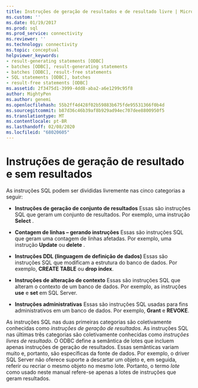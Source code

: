 ```yaml
---
title: Instruções de geração de resultados e de resultado livre | Microsoft Docs
ms.custom: ''
ms.date: 01/19/2017
ms.prod: sql
ms.prod_service: connectivity
ms.reviewer: ''
ms.technology: connectivity
ms.topic: conceptual
helpviewer_keywords:
- result-generating statements [ODBC]
- batches [ODBC], result-generating statements
- batches [ODBC], result-free statements
- SQL statements [ODBC], batches
- result-free statements [ODBC]
ms.assetid: 2f3475d1-3999-4dd8-aba2-a6e1299c95f8
author: MightyPen
ms.author: genemi
ms.openlocfilehash: 55b2ff4d428f02b59883b675fde95531366f0b4d
ms.sourcegitcommit: b87d36c46b39af8b929ad94ec707dee8800950f5
ms.translationtype: MT
ms.contentlocale: pt-BR
ms.lasthandoff: 02/08/2020
ms.locfileid: "68020605"
---
```

# <a name="result-generating-and-result-free-statements"></a>Instruções de geração de resultado e sem resultados
As instruções SQL podem ser divididas livremente nas cinco categorias a seguir:  
  
-   **Instruções de geração de conjunto de resultados** Essas são instruções SQL que geram um conjunto de resultados. Por exemplo, uma instrução **Select** .  
  
-   **Contagem de linhas – gerando instruções** Essas são instruções SQL que geram uma contagem de linhas afetadas. Por exemplo, uma instrução **Update** ou **delete** .  
  
-   **Instruções DDL (linguagem de definição de dados)** Essas são instruções SQL que modificam a estrutura do banco de dados. Por exemplo, **CREATE TABLE** ou **drop index**.  
  
-   **Instruções de alteração de contexto** Essas são instruções SQL que alteram o contexto de um banco de dados. Por exemplo, as instruções **use** e **set** em SQL Server.  
  
-   **Instruções administrativas** Essas são instruções SQL usadas para fins administrativos em um banco de dados. Por exemplo, **Grant** e **REVOKE**.  
  
 As instruções SQL nas duas primeiras categorias são coletivamente conhecidas como *instruções de geração de resultados*. As instruções SQL nas últimas três categorias são coletivamente conhecidas como *instruções livres de resultado*. O ODBC define a semântica de lotes que incluem apenas instruções de geração de resultados. Essas semânticas variam muito e, portanto, são específicas da fonte de dados. Por exemplo, o driver SQL Server não oferece suporte a descartar um objeto e, em seguida, referir ou recriar o mesmo objeto no mesmo lote. Portanto, o termo *lote* como usado neste manual refere-se apenas a lotes de instruções que geram resultados.
